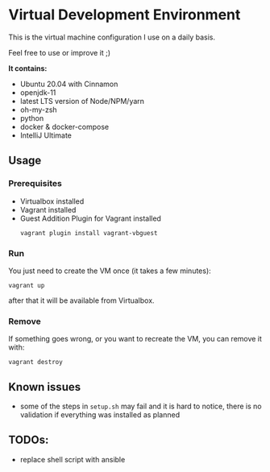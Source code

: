 # Virtual Development Environment

This is the virtual machine configuration I use on a daily basis.

Feel free to use or improve it ;)

**It contains:**
- Ubuntu 20.04 with Cinnamon
- openjdk-11
- latest LTS version of Node/NPM/yarn
- oh-my-zsh
- python
- docker & docker-compose
- IntelliJ Ultimate

## Usage

### Prerequisites

- Virtualbox installed
- Vagrant installed
- Guest Addition Plugin for Vagrant installed
  ```
  vagrant plugin install vagrant-vbguest
  ```
  
### Run

You just need to create the VM once (it takes a few minutes):

```
vagrant up
```

after that it will be available from Virtualbox.

### Remove

If something goes wrong, or you want to recreate the VM, you can remove it with:

```
vagrant destroy
```

## Known issues

- some of the steps in `setup.sh` may fail and it is hard to notice, 
there is no validation if everything was installed as planned

## TODOs:

- replace shell script with ansible